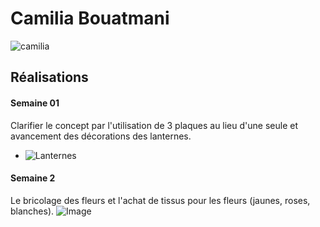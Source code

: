 # Camilia Bouatmani

 ![camilia](https://github.com/user-attachments/assets/fd1ae8c4-56f2-4c0f-90f9-c853a7c1b1c7)

 ## Réalisations

 <!-- Une image par semaine de la réalisation dont tu es le plus fier avec une légende -->
#### Semaine 01
Clarifier le concept par l'utilisation de 3 plaques au lieu d'une seule et avancement des décorations des lanternes.

* ![Lanternes](https://github.com/user-attachments/assets/2cdebb75-9304-471b-bf94-3e992b640730)

#### Semaine 2

Le bricolage des fleurs et l'achat de tissus pour les fleurs (jaunes, roses, blanches).
![Image](https://github.com/user-attachments/assets/dc5ce70e-aa91-4f8d-8115-8903647d61c0)
